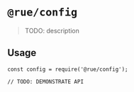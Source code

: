 # `@rue/config`

> TODO: description

## Usage

```
const config = require('@rue/config');

// TODO: DEMONSTRATE API
```
